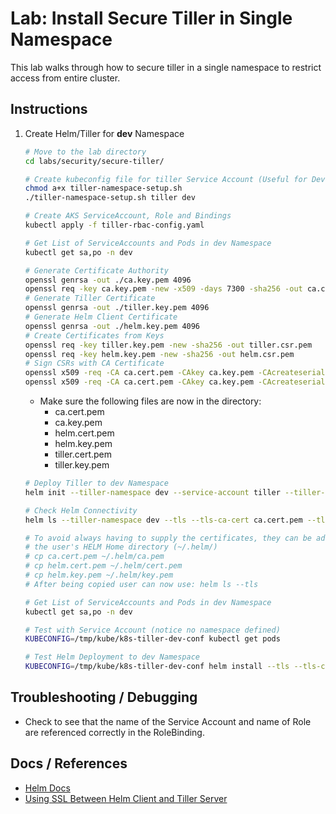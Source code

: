 # Lab: Install Secure Tiller in Single Namespace

This lab walks through how to secure tiller in a single namespace to restrict access from entire cluster.

## Instructions

1. Create Helm/Tiller for **dev** Namespace

    ```bash
    # Move to the lab directory
    cd labs/security/secure-tiller/

    # Create kubeconfig file for tiller Service Account (Useful for DevOps)
    chmod a+x tiller-namespace-setup.sh
    ./tiller-namespace-setup.sh tiller dev

    # Create AKS ServiceAccount, Role and Bindings
    kubectl apply -f tiller-rbac-config.yaml

    # Get List of ServiceAccounts and Pods in dev Namespace
    kubectl get sa,po -n dev

    # Generate Certificate Authority
    openssl genrsa -out ./ca.key.pem 4096
    openssl req -key ca.key.pem -new -x509 -days 7300 -sha256 -out ca.cert.pem -extensions v3_ca -config openssl-with-ca.cnf
    # Generate Tiller Certificate
    openssl genrsa -out ./tiller.key.pem 4096
    # Generate Helm Client Certificate
    openssl genrsa -out ./helm.key.pem 4096
    # Create Certificates from Keys
    openssl req -key tiller.key.pem -new -sha256 -out tiller.csr.pem
    openssl req -key helm.key.pem -new -sha256 -out helm.csr.pem
    # Sign CSRs with CA Certificate
    openssl x509 -req -CA ca.cert.pem -CAkey ca.key.pem -CAcreateserial -in tiller.csr.pem -out tiller.cert.pem -days 365
    openssl x509 -req -CA ca.cert.pem -CAkey ca.key.pem -CAcreateserial -in helm.csr.pem -out helm.cert.pem  -days 365
    ```
    * Make sure the following files are now in the directory:
        * ca.cert.pem
        * ca.key.pem
        * helm.cert.pem
        * helm.key.pem
        * tiller.cert.pem
        * tiller.key.pem

    ```bash
    # Deploy Tiller to dev Namespace
    helm init --tiller-namespace dev --service-account tiller --tiller-tls --tiller-tls-cert ./tiller.cert.pem --tiller-tls-key ./tiller.key.pem --tiller-tls-verify --tls-ca-cert ca.cert.pem

    # Check Helm Connectivity
    helm ls --tiller-namespace dev --tls --tls-ca-cert ca.cert.pem --tls-cert helm.cert.pem --tls-key helm.key.pem

    # To avoid always having to supply the certificates, they can be added to
    # the user's HELM Home directory (~/.helm/)
    # cp ca.cert.pem ~/.helm/ca.pem
    # cp helm.cert.pem ~/.helm/cert.pem
    # cp helm.key.pem ~/.helm/key.pem
    # After being copied user can now use: helm ls --tls

    # Get List of ServiceAccounts and Pods in dev Namespace
    kubectl get sa,po -n dev

    # Test with Service Account (notice no namespace defined)
    KUBECONFIG=/tmp/kube/k8s-tiller-dev-conf kubectl get pods

    # Test Helm Deployment to dev Namespace
    KUBECONFIG=/tmp/kube/k8s-tiller-dev-conf helm install --tls --tls-ca-cert ca.cert.pem --tls-cert helm.cert.pem --tls-key helm.key.pem --namespace dev stable/mysql --tiller-namespace dev
    ```

## Troubleshooting / Debugging

* Check to see that the name of the Service Account and name of Role are referenced correctly in the RoleBinding.

## Docs / References

* [Helm Docs](https://docs.helm.sh)
* [Using SSL Between Helm Client and Tiller Server](https://docs.helm.sh/using_helm/#using-ssl-between-helm-and-tiller)
